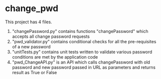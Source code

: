 # change_pwd

This project has 4 files.
1. "changePassword.py" contains functions "changePassword" which accepts all change password requests
2. "pwd_validator.py" contains conditional checks for all the pre-requisites of a new password
3. "unitTests.py" contains unit tests written to validate various password conditions are met by the application code
4. "pwd_ChangeAPI.py" is an API which calls changePassword with old password and new password passed in URL as parameters
   and returns result as True or False
